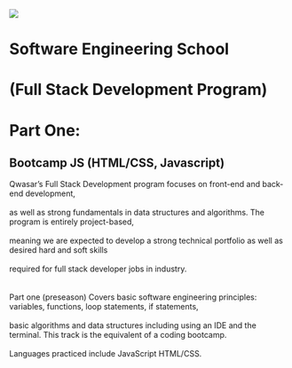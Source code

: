 <img src="https://user-images.githubusercontent.com/79994012/206859453-8e2ed5ac-f540-44a5-866d-66d16f54b675.jpg">

<h1>Software Engineering School</h1>
<h1>(Full Stack Development Program)</h1>
<h1>Part One:</h1>
<h2>Bootcamp JS (HTML/CSS, Javascript)</h2>

<p>Qwasar’s Full Stack Development program focuses on front-end and back-end development,<br><br> as well as strong fundamentals in data structures and algorithms. The program is entirely project-based, <br><br>meaning we are expected to develop a strong technical portfolio as well as desired hard and soft skills<br> <br>required for full stack developer jobs in industry.<br><br><br>
Part one (preseason) Covers basic software engineering principles: variables, functions, loop statements, if statements,<br><br> basic algorithms and data structures including using an IDE and the terminal. This track is the equivalent of a coding bootcamp.<br><br>Languages practiced include JavaScript HTML/CSS.
</p>

